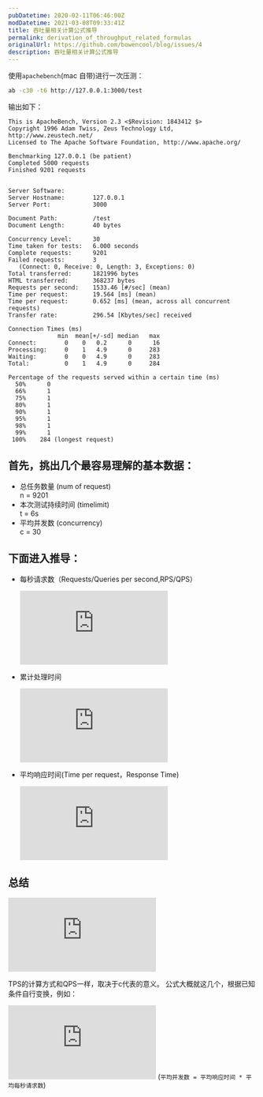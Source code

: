 ```yaml
---
pubDatetime: 2020-02-11T06:46:00Z
modDatetime: 2021-03-08T09:33:41Z
title: 吞吐量相关计算公式推导
permalink: derivation_of_throughput_related_formulas
originalUrl: https://github.com/bowencool/blog/issues/4
description: 吞吐量相关计算公式推导
---
```


使用`apachebench`(mac 自带)进行一次压测：

```sh
ab -c30 -t6 http://127.0.0.1:3000/test
```

输出如下：

```
This is ApacheBench, Version 2.3 <$Revision: 1843412 $>
Copyright 1996 Adam Twiss, Zeus Technology Ltd, http://www.zeustech.net/
Licensed to The Apache Software Foundation, http://www.apache.org/

Benchmarking 127.0.0.1 (be patient)
Completed 5000 requests
Finished 9201 requests


Server Software:
Server Hostname:        127.0.0.1
Server Port:            3000

Document Path:          /test
Document Length:        40 bytes

Concurrency Level:      30
Time taken for tests:   6.000 seconds
Complete requests:      9201
Failed requests:        3
   (Connect: 0, Receive: 0, Length: 3, Exceptions: 0)
Total transferred:      1821996 bytes
HTML transferred:       368237 bytes
Requests per second:    1533.46 [#/sec] (mean)
Time per request:       19.564 [ms] (mean)
Time per request:       0.652 [ms] (mean, across all concurrent requests)
Transfer rate:          296.54 [Kbytes/sec] received

Connection Times (ms)
              min  mean[+/-sd] median   max
Connect:        0    0   0.2      0      16
Processing:     0    1   4.9      0     283
Waiting:        0    0   4.9      0     283
Total:          0    1   4.9      0     284

Percentage of the requests served within a certain time (ms)
  50%      0
  66%      1
  75%      1
  80%      1
  90%      1
  95%      1
  98%      1
  99%      1
 100%    284 (longest request)
```

## 首先，挑出几个最容易理解的基本数据：

- 总任务数量 (num of request)\
  n = 9201
- 本次测试持续时间 (timelimit)\
  t = 6s
- 平均并发数 (concurrency)\
  c = 30

## 下面进入推导：

- 每秒请求数（Requests/Queries per second,RPS/QPS）

  ![QPS](https://latex.codecogs.com/svg.latex?%5Cdpi%7B120%7D%20QPS%20%3D%20%24%24%5Cfrac%7Bn%7D%7Bt%7D%20%3D%20%5Cfrac%7B9201%7D%7B6s%7D%20%3D%201533.5s%5E%7B-1%7D)

- 累计处理时间

  ![totalTime](https://latex.codecogs.com/svg.latex?%5Cdpi%7B120%7D%20totalTime%20%3D%20c%20*%20t)

- 平均响应时间(Time per request，Response Time)

  ![RT,Response Time](https://latex.codecogs.com/svg.latex?%5Cdpi%7B120%7D%20RT%20%3D%5Cfrac%7BtotalTime%7D%7Bn%7D%20%3D%5Cfrac%7Bt*c%7D%7Bn%7D%3D%5Cfrac%7Bc%7D%7B%5Cfrac%7Bn%7D%7Bt%7D%7D%3D%5Cfrac%7Bc%7D%7BQPS%7D%3D%5Cfrac%7B30%7D%7B1533.5s%5E%7B-1%7D%7D%3D0.019563091s%3D19.564ms)

## 总结

![QPS](https://latex.codecogs.com/svg.latex?%5Cdpi%7B120%7D%20QPS%20%3D%20%5Cfrac%7Bn%7D%7Bt%7D%20%3D%20%5Cfrac%7Bc%7D%7BRT%7D)

TPS的计算方式和QPS一样，取决于c代表的意义。
公式大概就这几个，根据已知条件自行变换，例如：

![concurrency](https://latex.codecogs.com/svg.latex?%5Cdpi%7B120%7D%20c%3DRT%20*%20QPS) (`平均并发数 = 平均响应时间 * 平均每秒请求数`)

<!--
![](https://latex.codecogs.com/svg.latex?%5Cdpi%7B120%7D%20RT%3D%5Cfrac%7Bc%20*%20t%7D%7Bn%7D)

或者（取决于已知条件）：

![](https://latex.codecogs.com/svg.latex?%5Cdpi%7B120%7D%20c%3D%5Cfrac%7BRT%20*%20n%7D%7Bt%7D) -->
